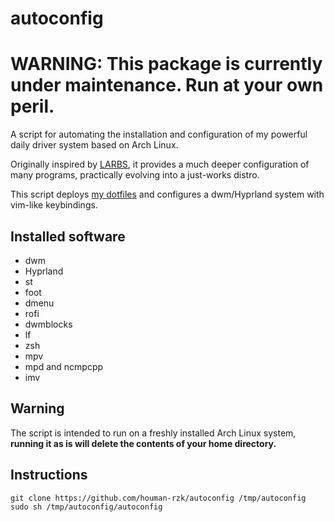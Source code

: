 # autoconfig

# WARNING: This package is currently under maintenance. Run at your own peril.

A script for automating the installation and configuration of my powerful daily driver system based on Arch Linux.

Originally inspired by [LARBS](https://larbs.xyz), it provides a much deeper configuration of many programs, practically evolving into a just-works distro.

This script deploys [my dotfiles](https://github.com/houman-rzk/dotfiles) and configures a dwm/Hyprland system with vim-like keybindings.

## Installed software
- dwm
- Hyprland
- st
- foot
- dmenu
- rofi
- dwmblocks
- lf
- zsh
- mpv
- mpd and ncmpcpp
- imv

## Warning
The script is intended to run on a freshly installed Arch Linux system, **running it as is will delete the contents of your home directory.**

## Instructions
```
git clone https://github.com/houman-rzk/autoconfig /tmp/autoconfig
sudo sh /tmp/autoconfig/autoconfig
```
